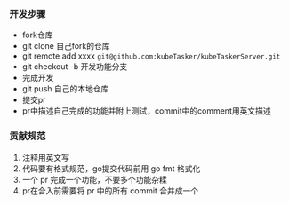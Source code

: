 ### 开发步骤

* fork仓库
* git clone 自己fork的仓库
* git remote add xxxx `git@github.com:kubeTasker/kubeTaskerServer.git`
* git checkout -b 开发功能分支
* 完成开发
* git push 自己的本地仓库
* 提交pr
* pr中描述自己完成的功能并附上测试，commit中的comment用英文描述

### 贡献规范

1. 注释用英文写
2. 代码要有格式规范，go提交代码前用 go fmt 格式化
3. 一个 pr 完成一个功能，不要多个功能杂糅
4. pr在合入前需要将 pr 中的所有 commit 合并成一个
